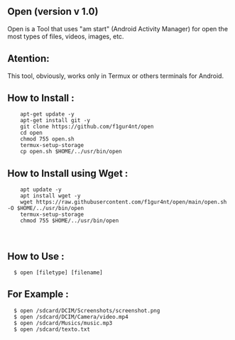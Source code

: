 Open (version v 1.0)
--
Open is a Tool that uses "am start" (Android Activity Manager) for open the most types of files, videos, images, etc.

Atention:
--
This tool, obviously, works only in Termux or others terminals for Android.

How to Install :
--
        apt-get update -y
        apt-get install git -y
        git clone https://github.com/f1gur4nt/open
        cd open
        chmod 755 open.sh
        termux-setup-storage
        cp open.sh $HOME/../usr/bin/open

How to Install using Wget :
--
        apt update -y
        apt install wget -y
        wget https://raw.githubusercontent.com/f1gur4nt/open/main/open.sh -O $HOME/../usr/bin/open
        termux-setup-storage
        chmod 755 $HOME/../usr/bin/open
<br>

How to Use :
--
      $ open [filetype] [filename]
For Example :
--
      $ open /sdcard/DCIM/Screenshots/screenshot.png
      $ open /sdcard/DCIM/Camera/video.mp4
      $ open /sdcard/Musics/music.mp3
      $ open /sdcard/texto.txt
